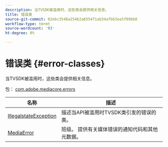 ```yaml
---
description: 当TVSDK被滥用时，这些类会提供相关信息。
title: 错误类
source-git-commit: 02ebc3548a254b2a6554f1ab34afbb3ea5f09bb8
workflow-type: tm+mt
source-wordcount: '93'
ht-degree: 0%

---
```


# 错误类 {#error-classes}

当TVSDK被滥用时，这些类会提供相关信息。

包： [com.adobe.mediacore.errors](https://help.adobe.com/en_US/primetime/api/psdk/asdoc-dhls_1.4/com/adobe/mediacore/errors/package-detail.html)

| 名称 | 描述 |
|---|---|
| [IllegalstateException](https://help.adobe.com/en_US/primetime/api/psdk/asdoc-dhls_1.4/com/adobe/mediacore/errors/IllegalStateException.html) | 描述当API被滥用时TVSDK类引发的错误的类。 |
| [MediaError](https://help.adobe.com/en_US/primetime/api/psdk/asdoc-dhls_1.4/com/adobe/mediacore/errors/MediaError.html) | 班级。 提供有关媒体错误的通知代码和其他元数据。 |
